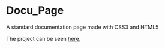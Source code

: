 # Docu_Page
A standard documentation page made with CSS3 and HTML5

The project can be seen <a href="">here.</a>
